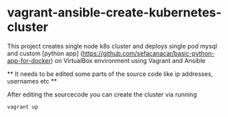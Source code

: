 # vagrant-ansible-create-kubernetes-cluster

This project creates single node k8s cluster and deploys single pod mysql and custom [python app] (https://github.com/sefacanacar/basic-python-app-for-docker) on VirtualBox environment using Vagrant and Ansible 

** It needs to be edited some parts of the source code like ip addresses, usernames etc **

After editing the sourcecode you can create the cluster via running
```
vagrant up
```
